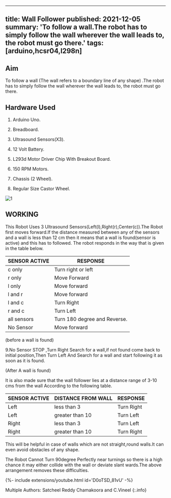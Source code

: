 <!-- ---
title: Wall Follower 
tags: [arduino,hcsr04,l298n]
layout: article
mode: normal
type: article
sharing: true
author: C.Vineel
show_author_profile: true
show_title: true
full_width: false
header: true
cover: /assets/images/blog/thumbnails/Wall Follower.png
--- -->
---
title: Wall Follower 
published: 2021-12-05
summary: 'To follow a wall.The robot has to simply follow the wall wherever the wall leads to, the robot must go there.'
tags: [arduino,hcsr04,l298n]
---
## Aim
To follow a wall (The wall refers to a boundary line of any shape) .The robot has to simply follow the wall wherever the wall leads to, the robot must go there.
<!--more-->


## Hardware Used

1. Arduino Uno.

2. Breadboard.

3. Ultrasound Sensors(X3).

4. 12 Volt Battery.

5. L293d Motor Driver Chip With Breakout Board.

6. 150 RPM Motors.

7. Chassis (2 Wheel).

8. Regular Size Castor Wheel.



<Image
  src='/static/images/blog/thumbnails/Wall Follower.png'
  alt='1'
  width='auto'
  height='auto'
/>
## WORKING
This Robot Uses 3 Ultrasound Sensors(Left(l),Right(r),Center(c)).The Robot first moves forward.If the distance measured between any of the sensors and a wall is less than 12 cm then it means that a wall is found(sensor is active) and this has to followed. The robot responds in the way that is given in the table below.

SENSOR ACTIVE |                RESPONSE|
--------------|------------------------
c only     |              Turn right or left
r only     |              Move Forward
l only    |                Move forward
l and r     |             Move forward
l and c    |          Turn Right
r and c        |         Turn Left
all sensors   |      Turn 180 degree and Reverse.
No Sensor   |        Move forward

(before a wall is found)

9.No Sensor           STOP ,Turn Right Search for a wall,if not found come back to initial position,Then Turn Left And Search for a wall and start following it as soon as it is found.

(After A wall is found)

It is also made sure that the wall follower lies at a distance range of 3-10 cms from the wall According to the following table.

SENSOR ACTIVE |     DISTANCE FROM WALL |     RESPONSE
--------------|------------------------|--------------
Left           |                less than 3          |                      Turn Right
Left           |               greater than 10         |               Turn Left
Right          |              less than 3              |                  Turn Left
Right          |              greater than 10            |           Turn Right

This will be helpful in case of walls which are not straight,round walls.It can even avoid obstacles of any shape.

The Robot Cannot Turn 90degree Perfectly near turnings  so there is a high chance it may  either collide with the wall or deviate slant wards.The above arrangement removes these difficulties.

<div>{%- include extensions/youtube.html id='D0oTSD_81vU' -%}</div>


Multiple Authors: Satcheel Reddy Chamakoora and C.Vineel
{:.info}
